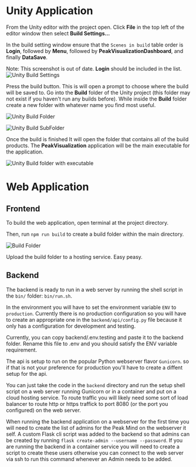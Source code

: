 # Unity Application

From the Unity editor with the project open. Click **File** in the top left of the editor window then select **Build Settings...**

In the build setting window ensure that the `Scenes in build` table order is **Login**, followed by **Menu**, followed by **PeakVisualizationDashboard**, and finally **DataSave**.

Note: This screenshot is out of date. **Login** should be included in the list.
![Unity Build Settings](./images/UnityBuildSettingsIteration3.png)

Press the build button. This is will open a prompt to choose where the build will be saved to. Go into the **Build** folder of the Unity project (this folder may not exist if you haven't run any builds before). While inside the **Build** folder create a new folder with whatever name you find most useful.

![Unity Build Folder](./images/UnityBuildFolder.png)

![Unity Build SubFolder](./images/UnityBuildSubFolder.png)

Once the build is finished It will open the folder that contains all of the build products. The **PeakVisualization** application will be the main executable for the application.

![Unity Build folder with executable](./images/UnityBuildExecutable.png)

# Web Application

## Frontend

To build the web application, open terminal at the project directory.

Then, run `npm run build` to create a build folder within the main directory.

![Build Folder](./images/WebBuild.png)

Upload the build folder to a hosting service. Easy peasy.

## Backend

The backend is ready to run in a web server by running the shell script in the `bin/` folder: `bin/run.sh`.

In the environment you will have to set the environment variable `ENV` to `production`. Currently there is no production configuration so you will have to create an appropriate one in the `backend/api/config.py` file because it only has a configuration for development and testing.

Currently, you can copy backend/.env.testing and paste it to the backend folder. Rename this file to .env and you should satisfy the ENV variable requirement.

The api is setup to run on the popular Python webserver flavor `Gunicorn`. so if that is not your preference for production you'll have to create a diffent setup for the api.

You can just take the code in the `backend` directory and run the setup shell script on a web server running Gunicorn or in a container and put on a cloud hosting service. To route traffic you will likely need some sort of load balancer to route http or https traffick to port 8080 (or the port you configured) on the web server.

When running the backend application on a webserver for the first time you will need to create the list of admins for the Peak Mind on the webserver it self. A custom Flask cli script was added to the backend so that admins can be created by running `flask create-admin --username --password`. If you are running the backend in a container service you will need to create a script to create these users otherwise you can connect to the web server via ssh to run this command whenever an Admin needs to be added.
